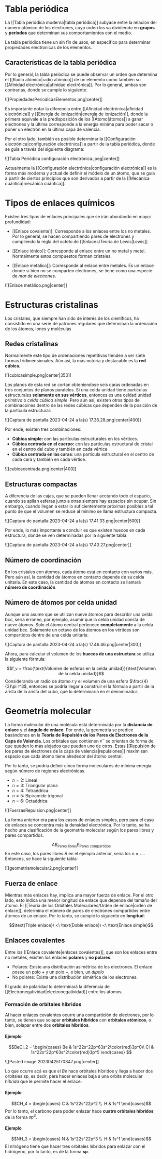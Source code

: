 
# Tabla periódica

La [[Tabla periódica moderna|tabla periódica]] subyace entre la relación del número atómico de los electrones, cuyo orden los va dividiendo en **grupos** y **períodos** que determinan sus comportamientos con el medio. 

La tabla periódica tiene un sin fín de usos, en específico para determinar propiedades electronicas de los elementos. 

## Características de la tabla periódica 

Por lo general, la tabla periódica se puede observar un orden que determina el [[Radio atómico|radio atómico]] de un elemento como también su [[Afinidad electrónica|afinidad electrónica]]. Por lo general, ambas son contrarias, donde se cumple lo siguiente: 

![[PropiedadesPeriodicasElementos.png|center]]


Es importante notar la diferencia entre [[Afinidad electrónica|afinidad electrónica]] y [[Energía de ionización|energía de ionización]], donde la primera equivale a la predisposición de los [[Átomo|átomos]] a ganar electrones y la última corresponde a la energía mínima para poder sacar o poner un electrón en la última capa de valencia. 

Por el otro lado, también es posible determinar la [[Configuración electrónica|configuración electrónica]] a partir de la tabla periódica, donde se guía a través del siguiente diagrama: 

![[Tabla Periódica configuración electrónica.jpeg|center]]

Actualmente la [[Configuración electrónica|configuración electrónica]] es la forma más moderna y actual de definir el módelo de un átomo, que se guía a partir de ciertos principios que son derivados a partir de la [[Mecánica cuántica|mecánica cuántica]].  

# Tipos de enlaces químicos 

Existen tres tipos de enlaces principales que se irán abordando en mayor profundidad: 

- [[Enlace covalente]]: Corresponde a los enlaces entre los no metales. Por lo general, se hacen compartiendo pares de electrones y cumpliendo la regla del octeto de [[Enlaces/Teoría de Lewis|Lewis]]. 

- [[Enlace iónico]]: Corresponde al enlace entre un no metal y metal. Normalmente estos compuestos forman cristales. 

- [[Enlace metálico]]: Corresponde al enlace entre metales. Es un enlace donde si bien no se comparten electrones, se tiene como una especie de *mar de electrones*. 

![[Enlace metálico.png|center]]


# Estructuras cristalinas 

Los cristales, que siempre han sido de interés de los científicos, ha consistido en una serie de patrones regulares que determinan la ordenación de los átomos, iones y moléculas 

## Redes cristalinas 

Normalmente este tipo de ordenaciones repetitivas tienden a ser siete formas tridimensionales. Aún así, la más notoria y destacable es la **red cúbica**.

![[cubicasimple.png|center|350]]


Los planos de esta red se cortan obteniendose seis caras ordenadas en tres conjuntos de planos paralelos. Si una celda unidad tiene partículas estructurales **solamente en sus vértices**, entonces es una celdad unidad *primitiva* o *celda cúbica simple*. Pero aún así, existen otros tipos de combinacoines dentro de las redes cúbicas que dependen de la posición de la partícula estructural:  

![[Captura de pantalla 2023-04-24 a la(s) 17.36.28.png|center|400]]

Por ende, existen tres combinaciones: 

- **Cúbica simple:** con las partículas estructurales en los vértices. 
- **Cúbica centrada en el cuerpo:** con las partículas estructural de cristal en el centro del cubo y también en cada vértice
- **Cúbica centrada en las caras**: una partícula estructural en el centro de cada cara y también en cada vértice.

![[cubicacentrada.png|center|400]]


## Estructuras compactas 

A diferencia de las cajas, que se pueden llenar acotando todo el espacio, cuando se apilan esferas junto a otras siempre hay espacios sin ocupar. Sin embargo, cuando llegan a estar lo suficientemente próximas posibles a tal punto de que el volumen se reduce al mínimo se llama estructura compacta. 

![[Captura de pantalla 2023-04-24 a la(s) 17.41.33.png|center|500]]

Por ende, lo más importante a concluir es que existen huecos en cada estructura, donde se ven determinadas por la siguiente tabla:

![[Captura de pantalla 2023-04-24 a la(s) 17.43.27.png|center]]

## Número de coordinación 

En los cristales con átomos, cada átomo está en contacto con varios más. Pero aún así, la cantidad de átomos en contacto depende de su celda unitaria. En este caso, la cantidad de átomos en contacto se llamará **número de coordinación**. 

## Número de átomos por celda unidad 

Aunque uno asume que se utilizan nueve átomos para describir una celda bcc, sería erroneo, por ejemplo, asumir que la celda unidad consta de nueve átomos. Solo el átomo central pertenece **completamente** a la celda unidad bcc. Solamente un octavo de los átomos en los vértices son compartidos dentro de una celda unitaria: 

![[Captura de pantalla 2023-04-24 a la(s) 17.46.46.png|center|300]]


Ahora, para calcular el volumen de los **huecos de una estructura** se utiliza la siguiente fórmula: 

$$f_v = \frac{\text{Volumen de esferas en la celda unidad}}{\text{Volumen de la celda unidad}}$$ 
Considerando un radio de átomo $r$ y el volumen de una esfera $\frac{4}{3}\pi r^3$, entonces se podría llegar a construir el la fórmula a partir de la arista de la arista del cubo, que lo determinaría en el denominador. 


# Geometría molecular 

La forma molecular de una molécula está determinada por la **distancia de enlace** y el **ángulo de enlace**. Por ende, la geometría se predice basándonos en la **Teoría de Repulsión de los Pares de Electrones de la Capa de Valencia**. Los orbitales que contienen $e^-$ se orientan de forma de que queden lo más alejados que puedan uno de otros. Estas [[Repulsión de los pares de electrones de la capa de valencia|repulsiones]] maximisan espacio que cada átomo tiene alrededor del átomo central. 

Por lo tanto, se podría definir cinco fórma moleculares de mínima energía según número de regiones electrónicas. 

- $n=2$: Lineal 
- $n=3$: Triangular plana 
- $n=4$: Tetraédrica
- $n=5$: Bipiramide trigonal 
- $n=6$: Octaédrica 

![[FuerzasRepulsion.png|center]]

La forma anterior era para los casos de enlaces simples, pero para el caso de enlaces se concentra más la densidad electrónica. Por lo tanto, se ha hecho una clasificación de la geometría molecular según los pares libres y pares compartidos. 

$$AB_{\text{Pares libres}}E_{\text{Pares compartidos}}$$ 
En este caso, los pares libres $B$ en el ejemplo anterior, sería los $n=\dots$. Entonces, se hace la siguiente tabla: 

![[geometriamolecular2.png|center]]


## Fuerza de enlace 

Mientras más enlaces hay, implica una mayor fuerza de enlace. Por el otro lado, esto indica una menor longitud de enlace que depende del tamaño del átomo. El [[Teoría de los Orbitales Moleculares/Orden de enlace|orden de enlace]], determina el número de pares de electrones compartidos entre átomos de un enlace. Por lo tanto, se cumple lo siguiente en **longitud**: 

$$\text{Triple enlace}\ <\ \text{Doble enlace}\ <\ \text{Enlace simple}$$ 
## Enlaces covalentes 

Entre los [[Enlace covalente|enlaces covalentes]], que son los enlaces entre no metales, existen los enlaces **polares** y **no polares**. 

- Polares: Existe una distribución asimétrica de los electrones. El enlace posee un polo $+$ y un polo $-$, o bien, un *dipolo*
- No polares: Existe una distribución simétrica de los electrones. 

El grado de polaridad lo determinará la diferencia de [[Electronegatividad|electronegatividad]] entre los átomos.

### Formación de orbitales híbridos 

Al hacer enlaces covalentes ocurre una compartición de electrones, por lo tanto, se tienen que solapar **orbitales híbridos** con **orbitales atómicos**, o bien, solapar entre dos **orbitales híbridos**. 

#### Ejemplo 

$$BeCl_2 = \begin{cases}
Be &  1s^22s^22p^63s^2\color{red}3p^0\\
 Cl & 1s^22s^22p^63s^2\color{red}3p^5
\end{cases}
$$

![[Pasted image 20230425170347.png|center]]


Lo que ocurre acá es que el $Be$ hace orbitales híbridos y llega a hacer dos orbitales $sp$, es decir, para hacer enlaces baja a una orbita molecular *híbrida* que le permite hacer el enlace. 

#### Ejemplo 

$$CH_4 = \begin{cases}
C & 1s^22s^22p^2 \\ 
H & 1s^1 \end{cases}$$ 
Por lo tanto, el carbono para poder enlazar hace **cuatro orbitales híbridos** de la forma $sp^3$. 

#### Ejemplo 

$$NH_3 = \begin{cases}
N & 1s^22s^22p^3 \\ 
H & 1s^1 
\end{cases}$$ 
El nitrógeno tiene que hacer tres orbitales híbridos para enlazar con el hidrógeno, por lo tanto, es de la forma **sp**. 

